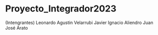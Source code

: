 # Proyecto_Integrador2023

(Intengrantes)
Leonardo Agustin Velarrubi
Javier Ignacio Aliendro
Juan José Arato
